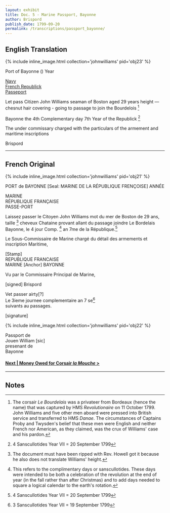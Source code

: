 ```yaml
---
layout: exhibit
title: Doc. 5 - Marine Passport, Bayonne
author: Brispord
publish_date: 1799-09-20
permalink: /transcriptions/passport_bayonne/
---
```


## English Translation

{% include inline_image.html collection='johnwilliams' pid='obj23' %}

Port of Bayonne () Year

<u>Navy</u>  
<u>French Republick</u>  
<u>Passeport</u>

Let pass Citizen John Williams seaman of Boston aged 29 years height — chesnut hair covering - going to passage to join the Bourdelois [^1]

Bayonne the 4th Complementary day 7th Year of the Republick [^2]

The under commissary charged with the particulars of the armement and maritime inscriptions

Brispord

---

## French Original

{% include inline_image.html collection='johnwilliams' pid='obj21' %}

PORT de BAYONNE [Seal: MARINE DE LA RÉPUBLIQUE FRENÇOISE] ANNÉE

MARINE  
RÉPUBLIQUE FRANÇAISE  
PASSE-PORT

Laissez passer le Citoyen John Williams mot du mer de Boston de 29 ans, taille [^3] cheveux Chataine provant allant du passage joindre Le Bordelais Bayonne, le 4 jour Comp. [^4] an 7me de la République.[^2]

Le Sous-Commissaire de Marine chargé du détail des armements et inscription Maritime,

[Stamp]  
REPUBLIQUE FRANCAISE  
MARINE [Anchor] BAYONNE

Vu par le Commissaire Principal de Marine,

[signed] Brispord

Vet passer airty[?]  
Le 3ieme journee complementaire an 7 se[^5]  
suivants au passages.

[signature]

{% include inline_image.html collection='johnwilliams' pid='obj22' %}

Passport de  
Jouen William [sic]  
presenant de  
Bayonne

#### [Next | Money Owed for Corsair *la Mouche* >](https://gyups.github.io/johnwilliams/transcriptions/mo_corsair_lamouche/)

---

## Notes

[^1]: The corsair *Le Bourdelais* was a privateer from Bordeaux (hence the name) that was captured by HMS *Revolutionaire* on 11 October 1799. John Williams and five other men aboard were pressed into British service and transferred to HMS *Danae*. The circumstances of Captains Proby and Twysden's belief that these men were English and neither French nor American, as they claimed, was the crux of Williams' case and his pardon.

[^2]: 4 Sanscullotides Year VII = 20 September 1799

[^3]: The document must have been ripped with Rev. Howell got it because he also does not translate Williams' height.

[^4]: This refers to the complimentary days or sanscullotides. These days were intended to be both a celebration of the revolution at the end of year (in the fall rather than after Christmas) and to add days needed to square a logical calendar to the earth's rotation.

[^5]: 3 Sanscullotides Year VII = 19 September 1799
